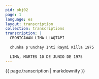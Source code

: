 ```yaml
---
pid: obj02
page: 1
language: es
layout: transcription
collection: transcriptions
transcription: |
  CRONICAWAN LIMA LLAQTAPI
  
  chunka p'unchay Inti Raymi Killa 1975
  
  LIMA, MARTES 10 DE JUNIO DE 1975
---
```


{{ page.transcription | markdownify }}
